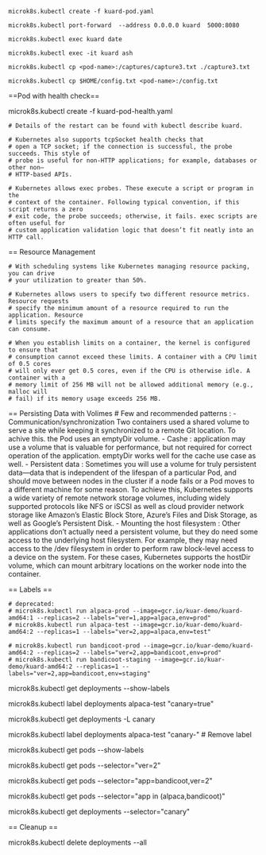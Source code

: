     microk8s.kubectl create -f kuard-pod.yaml

    microk8s.kubectl port-forward  --address 0.0.0.0 kuard  5000:8080

    microk8s.kubectl exec kuard date

    microk8s.kubectl exec -it kuard ash

    microk8s.kubectl cp <pod-name>:/captures/capture3.txt ./capture3.txt

    microk8s.kubectl cp $HOME/config.txt <pod-name>:/config.txt

==Pod with health check==

microk8s.kubectl create -f kuard-pod-health.yaml

    # Details of the restart can be found with kubectl describe kuard.

    # Kubernetes also supports tcpSocket health checks that
    # open a TCP socket; if the connection is successful, the probe succeeds. This style of
    # probe is useful for non-HTTP applications; for example, databases or other non–
    # HTTP-based APIs.

    # Kubernetes allows exec probes. These execute a script or program in the
    # context of the container. Following typical convention, if this script returns a zero
    # exit code, the probe succeeds; otherwise, it fails. exec scripts are often useful for
    # custom application validation logic that doesn’t fit neatly into an HTTP call.


== Resource Management

    # With scheduling systems like Kubernetes managing resource packing, you can drive
    # your utilization to greater than 50%.

    # Kubernetes allows users to specify two different resource metrics. Resource requests
    # specify the minimum amount of a resource required to run the application. Resource
    # limits specify the maximum amount of a resource that an application can consume.

    # When you establish limits on a container, the kernel is configured to ensure that
    # consumption cannot exceed these limits. A container with a CPU limit of 0.5 cores
    # will only ever get 0.5 cores, even if the CPU is otherwise idle. A container with a
    # memory limit of 256 MB will not be allowed additional memory (e.g., malloc will
    # fail) if its memory usage exceeds 256 MB.

 == Persisting Data with Volimes
    # Few and recommended patterns :
        - Communication/synchronization
            Two containers used a shared volume to serve a site while keeping it synchronized to a remote Git location.
            To achive this. the Pod uses an emptyDir volume.
        - Cashe :
            application may use a volume that is valuable for performance, but not required
            for correct operation of the application. 
            emptyDir works well for the cache use case as well.
        - Persistent data :
            Sometimes you will use a volume for truly persistent data—data that is independent
            of the lifespan of a particular Pod, and should move between nodes in the cluster if a
            node fails or a Pod moves to a different machine for some reason. To achieve this,
            Kubernetes supports a wide variety of remote network storage volumes, including
            widely supported protocols like NFS or iSCSI as well as cloud provider network
            storage like Amazon’s Elastic Block Store, Azure’s Files and Disk Storage, as well
            as Google’s Persistent Disk.
        - Mounting the host filesystem :
            Other applications don’t actually need a persistent volume, but they do need some
            access to the underlying host filesystem. For example, they may need access to the
            /dev filesystem in order to perform raw block-level access to a device on the system.
            For these cases, Kubernetes supports the hostDir volume, which can mount
            arbitrary locations on the worker node into the container.



== Labels ==

    # deprecated:
    # microk8s.kubectl run alpaca-prod --image=gcr.io/kuar-demo/kuard-amd64:1 --replicas=2 --labels="ver=1,app=alpaca,env=prod"
    # microk8s.kubectl run alpaca-test --image=gcr.io/kuar-demo/kuard-amd64:2 --replicas=1 --labels="ver=2,app=alpaca,env=test"
    
    # microk8s.kubectl run bandicoot-prod --image=gcr.io/kuar-demo/kuard-amd64:2 --replicas=2 --labels="ver=2,app=bandicoot,env=prod"
    # microk8s.kubectl run bandicoot-staging --image=gcr.io/kuar-demo/kuard-amd64:2 --replicas=1 --labels="ver=2,app=bandicoot,env=staging"
   
microk8s.kubectl get deployments --show-labels

microk8s.kubectl label deployments alpaca-test "canary=true"

microk8s.kubectl get deployments -L canary

microk8s.kubectl label deployments alpaca-test "canary-"  # Remove label

microk8s.kubectl get pods --show-labels

microk8s.kubectl get pods --selector="ver=2"

microk8s.kubectl get pods --selector="app=bandicoot,ver=2"

microk8s.kubectl get pods --selector="app in (alpaca,bandicoot)"

microk8s.kubectl get deployments --selector="canary"

== Cleanup ==

microk8s.kubectl delete deployments --all
